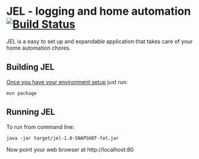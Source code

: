 JEL - logging and home automation [![Build Status](https://travis-ci.org/trycoon/JEL.svg?branch=master)](https://travis-ci.org/trycoon/JEL)
=========

JEL is a easy to set up and expandable application that takes care of your home automation chores.


Building JEL
---------
[Once you have your environment setup](https://github.com/trycoon/JEL/wiki/Setup-developer-environment) just run:

    mvn package


Running JEL
---------
To run from command line:

    java -jar target/jel-1.0-SNAPSHOT-fat.jar


Now point your web browser at http://localhost:80


